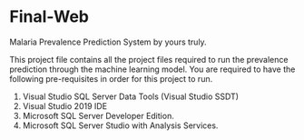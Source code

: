 # Final-Web
Malaria Prevalence Prediction System by yours truly.

This project file contains all the project files required to run the prevalence prediction through the machine learning model.
You are required to have the following pre-requisites in order for this project to run.

1. Visual Studio SQL Server Data Tools (Visual Studio SSDT)
2. Visual Studio 2019 IDE
3. Microsoft SQL Server Developer Edition.
4. Microsoft SQL Server Studio with Analysis Services.

